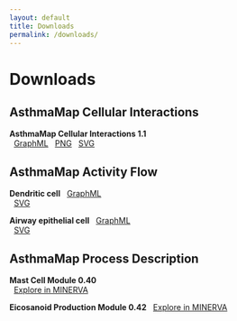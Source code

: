 ```yaml
---
layout: default
title: Downloads
permalink: /downloads/
---
```


# Downloads

## AsthmaMap Cellular Interactions

**AsthmaMap Cellular Interactions 1.1**  
&nbsp; [GraphML](/images/ci/AsthmaMapCI-V1.1.graphml) 
&nbsp; [PNG](/images/ci/AsthmaMapCI-V1.1.png) 
&nbsp; [SVG](/images/ci/AsthmaMapCI-V1.1.svg)

## AsthmaMap Activity Flow

**Dendritic cell** 
&nbsp; [GraphML](/images/af/F001-DendriticCell.graphml)  
&nbsp; [SVG](/images/af/F001-DendriticCell.svg)  

**Airway epithelial cell** 
&nbsp; [GraphML](/images/af/F002-AirwayEpithelialCell.graphml)  
&nbsp; [SVG](/images/af/F002-AirwayEpithelialCell.svg)  

## AsthmaMap Process Description

**Mast Cell Module 0.40**  
&nbsp; [Explore in MINERVA](http://asthma.uni.lu/minerva/index.xhtml?id=mast_cell&x=11680&y=2300&zoom=6)  

**Eicosanoid Production Module 0.42** 
&nbsp; [Explore in MINERVA](http://asthma.uni.lu/minerva/index.xhtml?id=AA_V42_SBGN&x=2050&y=1050&zoom=4)  

